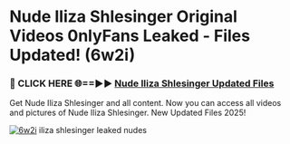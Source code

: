 # Nude Iliza Shlesinger Original Videos 0nlyFans Leaked - Files Updated! (6w2i)

<h3>🔴 CLICK HERE 🌐==►► <a href="https://tinyurl.com/5h6xmrr3" rel="nofollow">Nude Iliza Shlesinger Updated Files</a></h3>

Get Nude Iliza Shlesinger and all content. Now you can access all videos and pictures of Nude Iliza Shlesinger. New Updated Files 2025!

[![6w2i](https://i.imgur.com/KVD873Z.gif)](https://tinyurl.com/5h6xmrr3)
iliza shlesinger leaked nudes